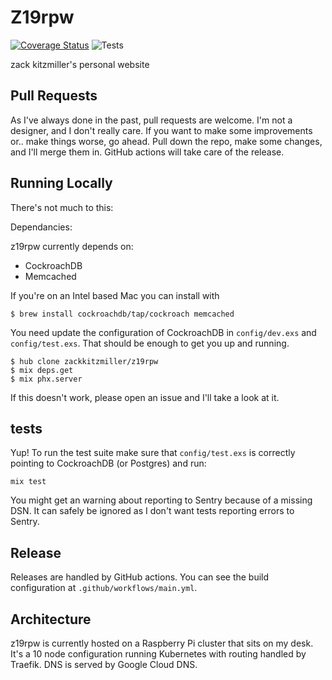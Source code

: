 # Z19rpw

[![Coverage Status](https://coveralls.io/repos/github/zackkitzmiller/z19rpw/badge.svg?branch=main)](https://coveralls.io/github/zackkitzmiller/z19rpw?branch=blog-api)
![Tests](https://github.com/zackkitzmiller/z19rpw/workflows/does%20it%20blend%3F/badge.svg)

zack kitzmiller's personal website

## Pull Requests

As I've always done in the past, pull requests are welcome. I'm not a designer, and I don't really care. If you want to make some improvements or.. make things worse, go ahead. Pull down the repo, make some changes, and I'll merge them in. GitHub actions will take care of the release.

## Running Locally

There's not much to this:

Dependancies:

z19rpw currently depends on:

- CockroachDB
- Memcached

If you're on an Intel based Mac you can install with

```
$ brew install cockroachdb/tap/cockroach memcached
```

You need update the configuration of CockroachDB in `config/dev.exs` and `config/test.exs`. That should be enough to get you up and running.

```
$ hub clone zackkitzmiller/z19rpw
$ mix deps.get
$ mix phx.server
```

If this doesn't work, please open an issue and I'll take a look at it.

## tests

Yup! To run the test suite make sure that `config/test.exs` is correctly pointing to CockroachDB (or Postgres) and run:

```
mix test
```

You might get an warning about reporting to Sentry because of a missing DSN. It can safely be ignored as I don't want tests reporting errors to Sentry.

## Release

Releases are handled by GitHub actions. You can see the build configuration at `.github/workflows/main.yml`.

## Architecture

z19rpw is currently hosted on a Raspberry Pi cluster that sits on my desk. It's a 10 node configuration running Kubernetes with routing handled by Traefik. DNS is served by Google Cloud DNS.
